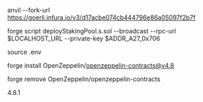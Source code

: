 anvil --fork-url https://goerli.infura.io/v3/d17acbe074cb444796e86a05097f2b7f

forge script deployStakingPool.s.sol --broadcast --rpc-url $LOCALHOST_URL --private-key $ADDR_A27_0x706

source .env

forge install OpenZeppelin/openzeppelin-contracts@v4.8

forge remove OpenZeppelin/openzeppelin-contracts

4.8.1
